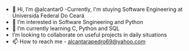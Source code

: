 - 👋 Hi, I’m @alcantar0
-Currently, I'm stuying Software Engineering at Universida Federal Do Ceará
- 👀 I’m interested in Software Sngineering and Python
- 🌱 I’m currently learning C, Python and SQL
- I’m looking to collaborate on useful projects in daily situations
- 📫 How to reach me - alcantarapedro69@yahoo.com

<!---
alcantar0/alcantar0 is a ✨ special ✨ repository because its `README.md` (this file) appears on your GitHub profile.
You can click the Preview link to take a look at your changes.
--->
